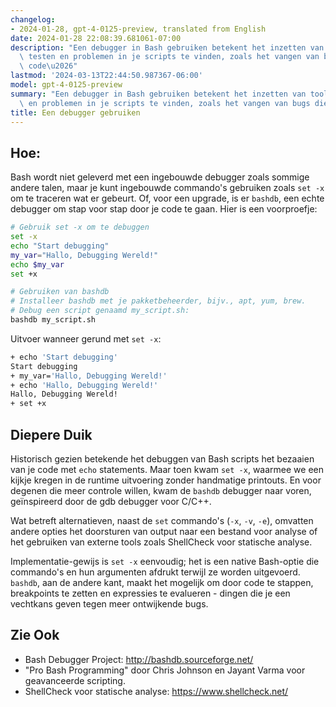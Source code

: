 ```yaml
---
changelog:
- 2024-01-28, gpt-4-0125-preview, translated from English
date: 2024-01-28 22:08:39.681061-07:00
description: "Een debugger in Bash gebruiken betekent het inzetten van tools om te\
  \ testen en problemen in je scripts te vinden, zoals het vangen van bugs die je\
  \ code\u2026"
lastmod: '2024-03-13T22:44:50.987367-06:00'
model: gpt-4-0125-preview
summary: "Een debugger in Bash gebruiken betekent het inzetten van tools om te testen\
  \ en problemen in je scripts te vinden, zoals het vangen van bugs die je code\u2026"
title: Een debugger gebruiken
---
```


## Hoe:
Bash wordt niet geleverd met een ingebouwde debugger zoals sommige andere talen, maar je kunt ingebouwde commando's gebruiken zoals `set -x` om te traceren wat er gebeurt. Of, voor een upgrade, is er `bashdb`, een echte debugger om stap voor stap door je code te gaan. Hier is een voorproefje:

```Bash
# Gebruik set -x om te debuggen
set -x
echo "Start debugging"
my_var="Hallo, Debugging Wereld!"
echo $my_var
set +x

# Gebruiken van bashdb
# Installeer bashdb met je pakketbeheerder, bijv., apt, yum, brew.
# Debug een script genaamd my_script.sh:
bashdb my_script.sh
```

Uitvoer wanneer gerund met `set -x`:
```Bash
+ echo 'Start debugging'
Start debugging
+ my_var='Hallo, Debugging Wereld!'
+ echo 'Hallo, Debugging Wereld!'
Hallo, Debugging Wereld!
+ set +x
```

## Diepere Duik
Historisch gezien betekende het debuggen van Bash scripts het bezaaien van je code met `echo` statements. Maar toen kwam `set -x`, waarmee we een kijkje kregen in de runtime uitvoering zonder handmatige printouts. En voor degenen die meer controle willen, kwam de `bashdb` debugger naar voren, geïnspireerd door de gdb debugger voor C/C++.

Wat betreft alternatieven, naast de `set` commando's (`-x`, `-v`, `-e`), omvatten andere opties het doorsturen van output naar een bestand voor analyse of het gebruiken van externe tools zoals ShellCheck voor statische analyse.

Implementatie-gewijs is `set -x` eenvoudig; het is een native Bash-optie die commando's en hun argumenten afdrukt terwijl ze worden uitgevoerd. `bashdb`, aan de andere kant, maakt het mogelijk om door code te stappen, breakpoints te zetten en expressies te evalueren - dingen die je een vechtkans geven tegen meer ontwijkende bugs.

## Zie Ook
- Bash Debugger Project: http://bashdb.sourceforge.net/
- "Pro Bash Programming" door Chris Johnson en Jayant Varma voor geavanceerde scripting.
- ShellCheck voor statische analyse: https://www.shellcheck.net/
